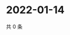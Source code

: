 # 2022-01-14

共 0 条

<!-- BEGIN WEIBO -->
<!-- 最后更新时间 Fri Jan 14 2022 10:01:52 GMT+0800 (China Standard Time) -->

<!-- END WEIBO -->
